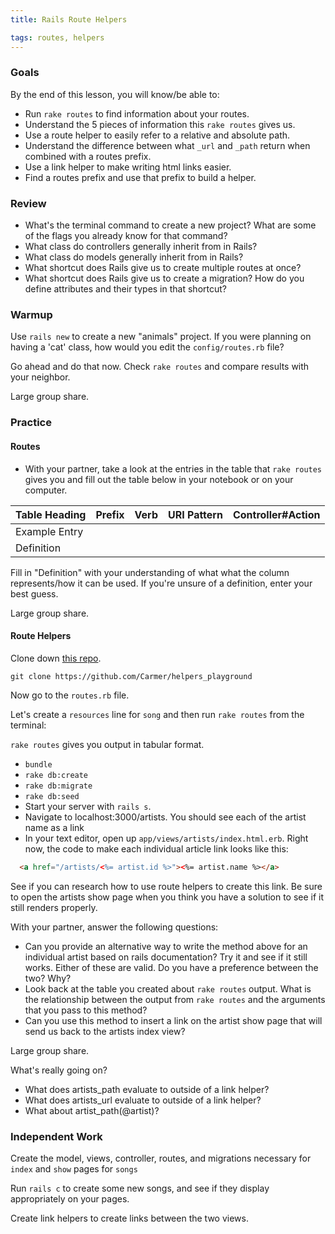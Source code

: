 ```yaml
---
title: Rails Route Helpers

tags: routes, helpers
---
```



### Goals

By the end of this lesson, you will know/be able to:

* Run `rake routes` to find information about your routes.
* Understand the 5 pieces of information this `rake routes` gives us.
* Use a route helper to easily refer to a relative and absolute path.
* Understand the difference between what `_url` and `_path` return when combined with a routes prefix.
* Use a link helper to make writing html links easier.
* Find a routes prefix and use that prefix to build a helper.

### Review

* What's the terminal command to create a new project? What are some of the flags you already know for that command?
* What class do controllers generally inherit from in Rails?
* What class do models generally inherit from in Rails?
* What shortcut does Rails give us to create multiple routes at once?
* What shortcut does Rails give us to create a migration? How do you define attributes and their types in that shortcut?

### Warmup

Use `rails new` to create a new "animals" project. If you were planning on having a 'cat' class, how would you edit the `config/routes.rb` file?

Go ahead and do that now. Check `rake routes` and compare results with your neighbor.

Large group share.

### Practice

#### Routes

* With your partner, take a look at the entries in the table that `rake routes` gives you and fill out the table below in your notebook or on your computer.

|Table Heading       |Prefix|Verb|URI Pattern|Controller#Action|
|--------------------|------|----|-----------|-----------------|
|Example Entry       |      |    |           |                 |
|Definition          |      |    |           |                 |

Fill in "Definition" with your understanding of what what the column represents/how it can be used. If you're unsure of a definition, enter your best guess.

Large group share.

#### Route Helpers

Clone down [this repo](https://github.com/Carmer/helpers_playground).

`git clone https://github.com/Carmer/helpers_playground`

Now go to the `routes.rb` file.

Let's create a `resources` line for `song` and then run `rake routes` from the terminal:

`rake routes` gives you output in tabular format.

* `bundle`
* `rake db:create`
* `rake db:migrate`
* `rake db:seed`
* Start your server with `rails s`.
* Navigate to localhost:3000/artists. You should see each of the artist name as a link
* In your text editor, open up `app/views/artists/index.html.erb`. Right now, the code to make each individual article link looks like this:

```html
  <a href="/artists/<%= artist.id %>"><%= artist.name %></a>
```

See if you can research how to use route helpers to create this link. Be sure to open the artists show page when you think you have a solution to see if it still renders properly.

With your partner, answer the following questions:

* Can you provide an alternative way to write the method above for an individual artist based on rails documentation? Try it and see if it still works. Either of these are valid. Do you have a preference between the two? Why?
* Look back at the table you created about `rake routes` output. What is the relationship between the output from `rake routes` and the arguments that you pass to this method?
* Can you use this method to insert a link on the artist show page that will send us back to the artists index view?

Large group share.

What's really going on?

* What does artists_path evaluate to outside of a link helper?
* What does artists_url evaluate to outside of a link helper?
* What about artist_path(@artist)?

### Independent Work

Create the model, views, controller, routes, and migrations necessary for `index` and `show` pages for `songs`

Run `rails c` to create some new songs, and see if they display appropriately on your pages.

Create link helpers to create links between the two views.
